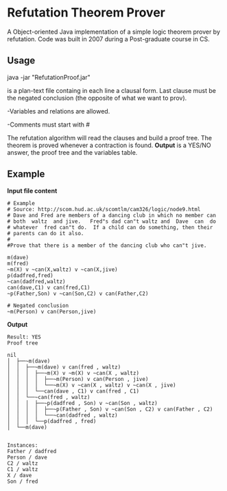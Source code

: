 # Refutation Theorem Prover
A Object-oriented Java implementation of a simple logic theorem prover by refutation.
Code was built in 2007 during a Post-graduate course in CS.

## Usage
java -jar "RefutationProof.jar" <filename>

<filename> is a plan-text file containg in each line a clausal form. Last clause must be the negated conclusion (the opposite of what we want to prov).

-Variables and relations are allowed. 

-Comments must start with #

The refutation algorithm will read the clauses and build a proof tree. The theorem is proved whenever a contraction is found.
**Output** is a YES/NO answer, the proof tree and the variables table. 

## Example

**Input file content**
```
# Example
# Source: http://scom.hud.ac.uk/scomtlm/cam326/logic/node9.html
# Dave and Fred are members of a dancing club in which no member can 
# both  waltz  and jive.   Fred"s dad can"t waltz and  Dave  can  do 
# whatever  fred can"t do.  If a child can do something, then their 
# parents can do it also.
#
#Prove that there is a member of the dancing club who can"t jive.

m(dave)
m(fred)
~m(X) v ~can(X,waltz) v ~can(X,jive)
p(dadfred,fred)       
~can(dadfred,waltz)
can(dave,C1) v can(fred,C1) 
~p(Father,Son) v ~can(Son,C2) v can(Father,C2)

# Negated conclusion
~m(Person) v can(Person,jive)
```

**Output**
```
Result: YES
Proof tree

nil
│  ├──~m(dave)
│  │  ├──~m(dave) v can(fred , waltz)
│  │  │  ├──~m(X) v ~m(X) v ~can(X , waltz)
│  │  │  │  ├──~m(Person) v can(Person , jive)
│  │  │  │  └──~m(X) v ~can(X , waltz) v ~can(X , jive)
│  │  │  └──can(dave , C1) v can(fred , C1)
│  │  └──~can(fred , waltz)
│  │  │  ├──~p(dadfred , Son) v ~can(Son , waltz)
│  │  │  │  ├──~p(Father , Son) v ~can(Son , C2) v can(Father , C2)
│  │  │  │  └──~can(dadfred , waltz)
│  │  │  └──p(dadfred , fred)
│  └──m(dave)


Instances:
Father / dadfred
Person / dave
C2 / waltz
C1 / waltz
X / dave
Son / fred
```
